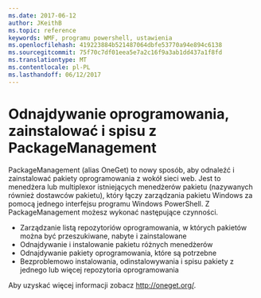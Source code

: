 ```yaml
---
ms.date: 2017-06-12
author: JKeithB
ms.topic: reference
keywords: WMF, programu powershell, ustawienia
ms.openlocfilehash: 419223884b521487064dbfe53770a94e894c6138
ms.sourcegitcommit: 75f70c7df01eea5e7a2c16f9a3ab1dd437a1f8fd
ms.translationtype: MT
ms.contentlocale: pl-PL
ms.lasthandoff: 06/12/2017
---
```

# <a name="software-discovery-install-and-inventory-with-packagemanagement"></a>Odnajdywanie oprogramowania, zainstalować i spisu z PackageManagement

PackageManagement (alias OneGet) to nowy sposób, aby odnaleźć i zainstalować pakiety oprogramowania z wokół sieci web. Jest to menedżera lub multiplexor istniejących menedżerów pakietu (nazywanych również dostawców pakietu), który łączy zarządzania pakietu Windows za pomocą jednego interfejsu programu Windows PowerShell. Z PackageManagement możesz wykonać następujące czynności.

-   Zarządzanie listą repozytoriów oprogramowania, w których pakietów można być przeszukiwane, nabyte i zainstalowane
-   Odnajdywanie i instalowanie pakietu różnych menedżerów
-   Odnajdywanie pakiety oprogramowania, które są potrzebne
-   Bezproblemowo instalowania, odinstalowywania i spisu pakiety z jednego lub więcej repozytoria oprogramowania

Aby uzyskać więcej informacji zobacz http://oneget.org/.

